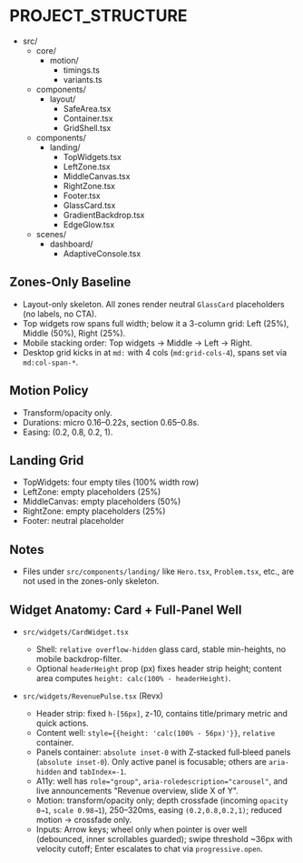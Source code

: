 # PROJECT_STRUCTURE

- src/
  - core/
    - motion/
      - timings.ts
      - variants.ts
  - components/
    - layout/
      - SafeArea.tsx
      - Container.tsx
      - GridShell.tsx
  - components/
    - landing/
      - TopWidgets.tsx
      - LeftZone.tsx
      - MiddleCanvas.tsx
      - RightZone.tsx
      - Footer.tsx
      - GlassCard.tsx
      - GradientBackdrop.tsx
      - EdgeGlow.tsx
  - scenes/
    - dashboard/
      - AdaptiveConsole.tsx

## Zones-Only Baseline
- Layout-only skeleton. All zones render neutral `GlassCard` placeholders (no labels, no CTA).
- Top widgets row spans full width; below it a 3-column grid: Left (25%), Middle (50%), Right (25%).
- Mobile stacking order: Top widgets → Middle → Left → Right.
- Desktop grid kicks in at `md:` with 4 cols (`md:grid-cols-4`), spans set via `md:col-span-*`.

## Motion Policy
- Transform/opacity only.
- Durations: micro 0.16–0.22s, section 0.65–0.8s.
- Easing: (0.2, 0.8, 0.2, 1).

## Landing Grid
- TopWidgets: four empty tiles (100% width row)
- LeftZone: empty placeholders (25%)
- MiddleCanvas: empty placeholders (50%)
- RightZone: empty placeholders (25%)
- Footer: neutral placeholder

## Notes
- Files under `src/components/landing/` like `Hero.tsx`, `Problem.tsx`, etc., are not used in the zones-only skeleton.

## Widget Anatomy: Card + Full-Panel Well
- `src/widgets/CardWidget.tsx`
  - Shell: `relative overflow-hidden` glass card, stable min-heights, no mobile backdrop-filter.
  - Optional `headerHeight` prop (px) fixes header strip height; content area computes `height: calc(100% - headerHeight)`.

- `src/widgets/RevenuePulse.tsx` (Revx)
  - Header strip: fixed `h-[56px]`, z-10, contains title/primary metric and quick actions.
  - Content well: `style={{height: 'calc(100% - 56px)'}}`, `relative` container.
  - Panels container: `absolute inset-0` with Z‑stacked full‑bleed panels (`absolute inset-0`). Only active panel is focusable; others are `aria-hidden` and `tabIndex=-1`.
  - A11y: well has `role="group"`, `aria-roledescription="carousel"`, and live announcements "Revenue overview, slide X of Y".
  - Motion: transform/opacity only; depth crossfade (incoming `opacity 0→1`, `scale 0.98→1`), 250–320ms, easing `(0.2,0.8,0.2,1)`; reduced motion → crossfade only.
  - Inputs: Arrow keys; wheel only when pointer is over well (debounced, inner scrollables guarded); swipe threshold ~36px with velocity cutoff; Enter escalates to chat via `progressive.open`.
